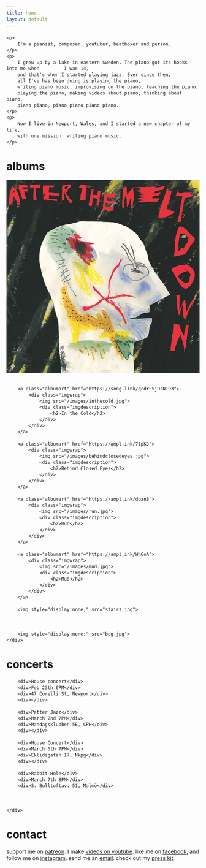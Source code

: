 ```yaml
---
title: home
layout: default
---
```

<html lang="en">
<div class="centered" id="bio">
			
	<p>
		I'm a pianist, composer, youtuber, beatboxer and person.
	</p>
	<p>
		I grew up by a lake in eastern Sweden. The piano got its hooks into me when 		I was 14, 
		and that's when I started playing jazz. Ever since then, 
		all I've has been doing is playing the piano, 
		writing piano music, improvising on the piano, teaching the piano, 
		playing the piano, making videos about piano, thinking about piano, 
		piano piano, piano piano piano piano.
	</p>
	<p>
		Now I live in Newport, Wales, and I started a new chapter of my life, 
		with one mission: writing piano music.
	</p>	
</div>
<div id="albums">
	<h1>albums</h1>
	<div>	
		<a class="albumart" href="https://album.link/hjX5cKnZmmSJ8">
			<div class="imgwrap">
				<img src="/images/afterthemeltdown.jpg">
				<div class="imgdescription">
					<h2></h2>
				</div>
			</div>
		</a>
				
		<a class="albumart" href="https://song.link/qcdrF5jDsNT93">
			<div class="imgwrap">
				<img src="/images/inthecold.jpg">
				<div class="imgdescription">
					<h2>In the Cold</h2>
				</div>
			</div>
		</a>
				
		<a class="albumart" href="https://ampl.ink/71pKJ">
			<div class="imgwrap">
				<img src="/images/behindclosedeyes.jpg">
				<div class="imgdescription">
					<h2>Behind Closed Eyes</h2>
				</div>
			</div>
		</a>
				
		<a class="albumart" href="https://ampl.ink/dpzn8">
			<div class="imgwrap">
				<img src="/images/run.jpg">
				<div class="imgdescription">
					<h2>Run</h2>
				</div>
			</div>
		</a>
				
		<a class="albumart" href="https://ampl.ink/Wn6oA">
			<div class="imgwrap">
				<img src="/images/mud.jpg">
				<div class="imgdescription">
					<h2>Mud</h2>
				</div>
			</div>
		</a>
				
		<img style="display:none;" src="stairs.jpg">
				
				
						
		<img style="display:none;" src="bag.jpg">
	</div>
</div>
		
<div id="concerts">
	<h1>concerts</h1>
	<div>
				
		<div>House concert</div>
		<div>Feb 23th 6PM</div>
		<div>47 Corelli St, Newport</div>
		<div></div>
					
		<div>Petter Jazz</div>
		<div>March 2nd 7PM</div>
		<div>Mandagsklubben 5E, CPH</div>
		<div></div>
					
		<div>House Concert</div>
		<div>March 5th 7PM</div>
		<div>Eklidsgatan 17, Nkpg</div>
		<div></div>
				
		<div>Rabbit Hole</div>
		<div>March 7th 8PM</div>
		<div>S. Bulltoftav. 51, Malmö</div>
				
					
					
	</div>	
</div>
		
<div id="contact">
	<h1>contact</h1>
	<p>
		support me on <a href="http://patreon.com/petterrylen">patreon</a>.
		I make <a href="https://www.youtube.com/channel/UCGhztSsxhbE-m3TAD86iYmA?">videos on youtube</a>. 
		like me on <a href="http://facebook.com/pianopetter">facebook</a>, 
		and follow me on <a href="http://instagram.com/petterrylen">instagram</a>. 
		send me an <a href="mailto:hello@pianopetter.com">email</a>. check&nbsp;out my <a href="https://www.dropbox.com/sh/7mssozg4br3xf3r/AABbmr2ObMYXj9moysFzJo26a?dl=0">press&nbsp;kit</a>. 
	</p>
</div>
</html>